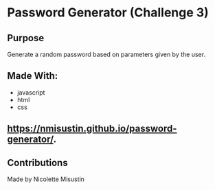 # Password Generator (Challenge 3)
## Purpose
Generate a random password based on parameters given by the user.
## Made With:
* javascript
* html
* css
## https://nmisustin.github.io/password-generator/.
## Contributions
Made by Nicolette Misustin
